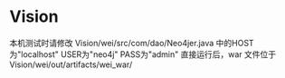 # Vision
本机测试时请修改 Vision/wei/src/com/dao/Neo4jer.java 中的HOST为"localhost" USER为"neo4j" PASS为"admin" 直接运行后，war 文件位于 Vision/wei/out/artifacts/wei_war/